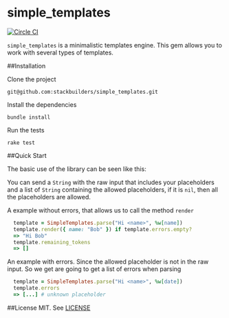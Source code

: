 # simple_templates

[![Circle CI](https://circleci.com/gh/stackbuilders/simple_templates.svg?style=shield&circle-token=caa5840efa6767d08ac3082270580367327a8906)](https://circleci.com/gh/stackbuilders/simple_templates)

`simple_templates` is a minimalistic templates engine. This gem allows you to
work with several types of templates.

##Installation

Clone the project
```
git@github.com:stackbuilders/simple_templates.git
```

Install the dependencies
```
bundle install
```

Run the tests
```
rake test
```

##Quick Start

The basic use of the library can be seen like this:

You can send a `String` with the raw input that includes your placeholders and
a list of `String` containing the allowed placeholders, if it is `nil`, then all
the placeholders are allowed.

A example without errors, that allows us to call the method `render`
```ruby
  template = SimpleTemplates.parse("Hi <name>", %w[name])
  template.render({ name: "Bob" }) if template.errors.empty?
  => "Hi Bob"
  template.remaining_tokens
  => []
```

An example with errors. Since the allowed placeholder is not in the raw input.
So we get are going to get a list of errors when parsing
```ruby
  template = SimpleTemplates.parse("Hi <name>", %w[date])
  template.errors
  => [...] # unknown placeholder
```

##License
MIT. See [LICENSE](https://github.com/stackbuilders/simple_templates/blob/master/LICENSE)
